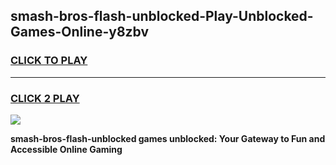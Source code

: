 
## smash-bros-flash-unblocked-Play-Unblocked-Games-Online-y8zbv
<h3>
<a href="https://premium76.site?title=smash-bros-flash-unblocked&ref=25A">CLICK TO PLAY</a></h3>
<hr>

<h3>
<a href="https://premium76.site?title=smash-bros-flash-unblocked&ref=25A">CLICK 2 PLAY</a>
  
</h3>

<a href="https://premium76.site?title=smash-bros-flash-unblocked&ref=25A"><img src="https://clearcache.store/games.png"></a>


**smash-bros-flash-unblocked games unblocked: Your Gateway to Fun and Accessible Online Gaming**
